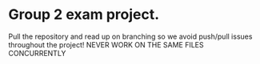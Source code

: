 # Group 2 exam project.
Pull the repository and read up on branching so we avoid push/pull issues throughout the project! NEVER WORK ON THE SAME FILES CONCURRENTLY
